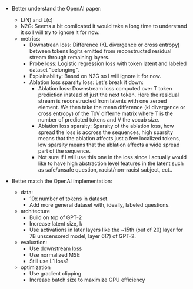 - Better understand the OpenAI paper:
    - L(N) and L(c) 
    - N2G: Seems a bit comlicated it would take a long time to understand it so I will try to ignore it for now.
    - metrics:
        - Downstrean loss: Difference (KL divergence or cross entropy) between tokens logits emitted from reconstructed residual stream through remaining layers.
        - Probe loss: Logistic regression loss with token latent and labeled dataset "belonging".
        - Explainability: Based on N2G so I will ignore it for now.
        - Ablation loss sparsity loss:
          Let's break it down:
          - Ablation loss:
            Downstream loss computed over T token prediction instead of just the next token.
            Here the residual stream is reconstructed from latents with one zeroed element.
            We then take the mean difference (kl divergence or cross entropy) of the TxV differne matrix where T is the number of predicted tokens and V the vocab size.
          - Ablation loss sparsity: Sparsity of the ablation loss, how spread the loss is accross the sequences, high sparsity means that the ablation affects just a few localized tokens, low sparsity means that the ablation affects a wide spread part of the sequence.
          - Not sure if I will use this one in the loss since I actually would like to have high abstraction level features in the latent such as safe/unsafe question, racist/non-racist subject, ect..

- Better match the OpenAI implementation:
    - data:
        - 10x number of tokens in dataset.
        - Add more general dataset with, ideally, labeled questions.
    - architecture
        - Build on top of GPT-2
        - Increase latent size, k
        - Use activations in later layers like the ~15th (out of 20) layer for 7B unscensored model, layer 6(?) of GPT-2.
    - evaluation:
        - Use downstream loss
        - Use normalized MSE
        - Still use L1 loss?
    - optimization
        - Use gradient clipping 
        - Increase batch size to maximize GPU efficiency